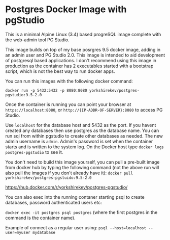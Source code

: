 Postgres Docker Image with pgStudio
===================================

This is a minimal Alpine Linux (3.4) based progreSQL image complete with the web-admin tool PG Studio.

This image builds on top of my base posrgres 9.5 docker image, adding in an admin user and PG Studio 2.0. This image is intended to aid development of postgresql based applications. I don't recommend using this image in production as the container has 2 executables started with a bootstrap script, which is not the best way to run docker apps.

You can run this images with the following docker command:

`docker run -p 5432:5432 -p 8080:8080 yorkshirekev/postgres-pgstudio:9.5-2.0`

Once the container is running you can point your browser at `https://localhost:8080`, or `http://{IP-ADDR-OF-SERVER}:8080` to access PG Studio.

Use `localhost` for the database host and 5432 as the port. If you havent created any databases then use postgres as the database name. You can run sql from within pgstudio to create other databases as needed. The new admin username is `admin`. Admin's password is set when the container starts and is written to the system log. On the Docker host type `docker logs postgres-pgstudio` to see it.

You don't need to build this image yourself, you can pull a pre-built image from docker hub by typing the following command (not the above run will also pull the images if you don't already have it):
`docker pull yorkshirekev/postgres-pgstuido:9.5-2.0`

https://hub.docker.com/r/yorkshirekev/postgres-pgstudio/

You can also exec into the running contaner starting psql to create databases, password authenticated users etc:

`docker exec -it postgres psql postgres` (where the first postgres in the command is the container name).

Example of connect as a regular user using:
`psql --host=localhost --user=myuser mydatabase`